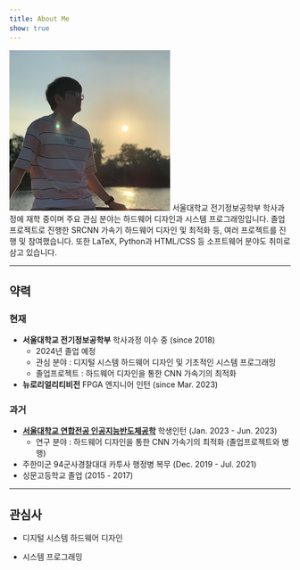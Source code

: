 ```yaml
---
title: About Me
show: true
---
```


<p><span class="image right"><img src="/images/profile.jpg" alt="" /></span>
서울대학교 전기정보공학부 학사과정에 재학 중이며 주요 관심 분야는 하드웨어 디자인과
시스템 프로그래밍입니다. 졸업프로젝트로 진행한 SRCNN 가속기 하드웨어 디자인 및 최적화 등,
여러 프로젝트를 진행 및 참여했습니다. 또한 LaTeX, Python과 HTML/CSS 등 소프트웨어
분야도 취미로 삼고 있습니다.
</p>

<hr class="major" />

## 약력
### 현재
- **서울대학교 전기정보공학부** 학사과정 이수 중 (since 2018)
  - 2024년 졸업 예정
  - 관심 분야 : 디지털 시스템 하드웨어 디자인 및 기초적인 시스템 프로그래밍
  - 졸업프로젝트 : 하드웨어 디자인을 통한 CNN 가속기의 최적화
- **뉴로리얼리티비전** FPGA 엔지니어 인턴 (since Mar. 2023)

### 과거
- **[서울대학교 연합전공 인공지능반도체공학][1]** 학생인턴
  (Jan. 2023 - Jun. 2023)
  - 연구 분야 : 하드웨어 디자인을 통한 CNN 가속기의 최적화 (졸업프로젝트와 병행)
- 주한미군 94군사경찰대대 카투사 행정병 복무 (Dec. 2019 - Jul. 2021)
- 싱문고등학교 졸업 (2015 - 2017)

<hr class="major" />

## 관심사
- 디지털 시스템 하드웨어 디자인
- 시스템 프로그래밍

  [1]: https://ssai.snu.ac.kr/
